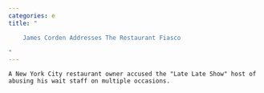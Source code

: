 ```yaml
---
categories: e
title: "

    James Corden Addresses The Restaurant Fiasco

"
---
```



    A New York City restaurant owner accused the "Late Late Show" host of abusing his wait staff on multiple occasions.

